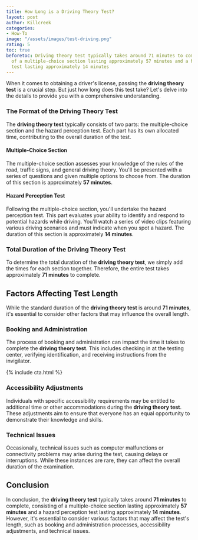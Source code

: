 ```yaml
---
title: How Long is a Driving Theory Test?
layout: post
author: Killcreek
categories:
- How-To
image: "/assets/images/test-driving.png"
rating: 5
toc: true
beforetoc: Driving theory test typically takes around 71 minutes to complete, consisting
  of a multiple-choice section lasting approximately 57 minutes and a hazard perception
  test lasting approximately 14 minutes
---
```

When it comes to obtaining a driver's license, passing the **driving theory test** is a crucial step. But just how long does this test take? Let's delve into the details to provide you with a comprehensive understanding.

### The Format of the Driving Theory Test

The **driving theory test** typically consists of two parts: the multiple-choice section and the hazard perception test. Each part has its own allocated time, contributing to the overall duration of the test.

#### Multiple-Choice Section

The multiple-choice section assesses your knowledge of the rules of the road, traffic signs, and general driving theory. You'll be presented with a series of questions and given multiple options to choose from. The duration of this section is approximately **57 minutes**.

#### Hazard Perception Test

Following the multiple-choice section, you'll undertake the hazard perception test. This part evaluates your ability to identify and respond to potential hazards while driving. You'll watch a series of video clips featuring various driving scenarios and must indicate when you spot a hazard. The duration of this section is approximately **14 minutes**.

### Total Duration of the Driving Theory Test

To determine the total duration of the **driving theory test**, we simply add the times for each section together. Therefore, the entire test takes approximately **71 minutes** to complete.

## Factors Affecting Test Length

While the standard duration of the **driving theory test** is around **71 minutes**, it's essential to consider other factors that may influence the overall length.

### Booking and Administration

The process of booking and administration can impact the time it takes to complete the **driving theory test**. This includes checking in at the testing center, verifying identification, and receiving instructions from the invigilator.


<!-- _includes/cta.html -->
 
{% include cta.html %}


### Accessibility Adjustments

Individuals with specific accessibility requirements may be entitled to additional time or other accommodations during the **driving theory test**. These adjustments aim to ensure that everyone has an equal opportunity to demonstrate their knowledge and skills.

### Technical Issues

Occasionally, technical issues such as computer malfunctions or connectivity problems may arise during the test, causing delays or interruptions. While these instances are rare, they can affect the overall duration of the examination.

## Conclusion

In conclusion, the **driving theory test** typically takes around **71 minutes** to complete, consisting of a multiple-choice section lasting approximately **57 minutes** and a hazard perception test lasting approximately **14 minutes**. However, it's essential to consider various factors that may affect the test's length, such as booking and administration processes, accessibility adjustments, and technical issues.
